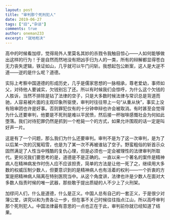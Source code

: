```yaml
---
layout: post
title: "审判那个死刑犯人"
date: 2019-06-27
tags: ["旧","杂谈"]
comments: true
author: oneman233
excerpt: "就地枪决"
---
```


高中的时候看加缪，觉得局外人里莫名其妙的杀戮令我触目惊心——人如何能够做出这样的行为！于是自然而然地没有把凶手归为人的一类，所有的辩解都显得苍白无力丧失逻辑，铁证如山，几乎就可以午门问斩。我想起包公断案，这人是大逆不道——逆的是什么呢？道德。

实际上考察中国道德的形成历史，几乎是儒家思想的一脉相承，尊老爱幼，事师如父，对待他人要诚实，欠钱别忘了还。所以有时候我们会惊呼，为什么这个欠钱的人胜诉，当然不排除是钻了法律的空子，只是大多数时候法律与常识总是背道而驰，人容易被片面的主观印象所驱使，审判时往往带上一句“从重从快”，事实上没有陪审团也许是好事。否则罪犯仅有的十分钟申辩也许会被取消。有时甚至会觉得为什么还要审判，他要是不死刑是难以平民愤，然后接一杯咖啡感慨社会为何如此堕落。我们对待犯罪仍然是抓到一个枪毙一个的方式，如果允许围观的话一定是叫好声一片。

这是有了一个问题，那么我们为什么还要审判。审判不是为了这一次审判，是为了以后某一次的沉冤昭雪，也是为了某一次不再被谁钻了空子。野蛮粗俗的斩首示众固然满足了人性当中残酷的复仇心理，但是必须也一定会被理性的法律审判所取代。更何况我们要思考的是，道德是不是正确的。一直以来一个著名的案件是精神病人在精神病发作时伤人应不应该担责，简单的方法是让他一死了之，继续用大多数的权威压制少数人，但要意识到的是精神病人也有活着的权利——一个折衷的方案是把精神病人隔离在特别医院当中。从这个角度讲，法律也许是少数人在面对大多数人指责时候的唯一武器，那些敢于提出质疑的人不少上了火刑架。

加缪问人们，什么是道德，什么是正义。中国人总有自己的一套正义，于是很少对簿公堂，讲究以和为贵各让一步，但在事不关己时候往往指点江山，所以高呼审判那个死刑犯人。中国法律最有意思的一点也正在于此，审判前你就已经知道了结果。